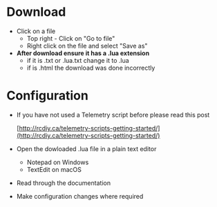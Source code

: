 # Download

* Click on a file
  * Top right - Click on "Go to file"
  * Right click on the file and select "Save as"
* **After download ensure it has a .lua extension**
  * if it is .txt or .lua.txt change it to .lua
  * if is .html the download was done incorrectly

# Configuration
* If you have not used a Telemetry script before please read this post

  [http://rcdiy.ca/telemetry-scripts-getting-started/](http://rcdiy.ca/telemetry-scripts-getting-started/)
* Open the dowloaded .lua file in a plain text editor
  * Notepad on Windows
  * TextEdit on macOS
* Read through the documentation
* Make configuration changes where required

